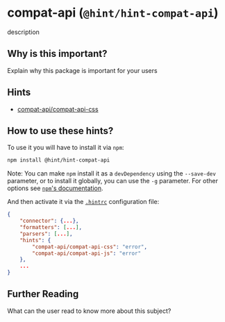 # compat-api (`@hint/hint-compat-api`)

description

## Why is this important?

Explain why this package is important for your users

## Hints

* [compat-api/compat-api-css][compat-api-css]

## How to use these hints?

To use it you will have to install it via `npm`:

```bash
npm install @hint/hint-compat-api
```

Note: You can make `npm` install it as a `devDependency` using the `--save-dev`
parameter, or to install it globally, you can use the `-g` parameter. For
other options see
[`npm`'s documentation](https://docs.npmjs.com/cli/install).

And then activate it via the [`.hintrc`][hintrc]
configuration file:

```json
{
    "connector": {...},
    "formatters": [...],
    "parsers": [...],
    "hints": {
        "compat-api/compat-api-css": "error",
        "compat-api/compat-api-js": "error"
    },
    ...
}
```

## Further Reading

What can the user read to know more about this subject?

<!-- Link labels: -->

[hintrc]: https://webhint.io/docs/user-guide/further-configuration/hintrc-formats/
[compat-api-css]: ./docs/compat-api-css.md
